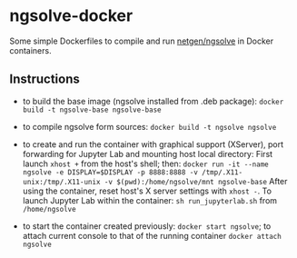 # ngsolve-docker
Some simple Dockerfiles to compile and run [netgen/ngsolve](http://ngsolve.org) in Docker containers.

## Instructions
- to build the base image (ngsolve installed from .deb package):
    ```docker build -t ngsolve-base ngsolve-base```

- to compile ngsolve form sources:
    ```docker build -t ngsolve ngsolve```

- to create and run the container with graphical support (XServer), port forwarding for Jupyter Lab and mounting host local directory:
    First launch ```xhost +``` from the host's shell; then:
    ```docker run -it --name ngsolve -e DISPLAY=$DISPLAY -p 8888:8888 -v /tmp/.X11-unix:/tmp/.X11-unix -v $(pwd):/home/ngsolve/mnt ngsolve-base```
    After using the container, reset host's X server settings with ```xhost -```. To launch Jupyter Lab within the container: ```sh run_jupyterlab.sh```
    from ```/home/ngsolve```

- to start the container created previously:
    ```docker start ngsolve```; to attach current console to that of the running container ```docker attach ngsolve```
